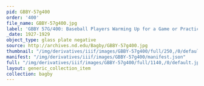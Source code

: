 ```yaml
---
pid: GBBY-57g400
order: '400'
file_name: GBBY-57g400.jpg
label: 'GBBY 57G/400: Baseball Players Warming Up for a Game or Practice - c1927-1929'
_date: 1927-1929
object_type: glass plate negative
source: http://archives.nd.edu/Bagby/GBBY-57g400.jpg
thumbnail: "/img/derivatives/iiif/images/GBBY-57g400/full/250,/0/default.jpg"
manifest: "/img/derivatives/iiif/images/GBBY-57g400/manifest.json"
full: "/img/derivatives/iiif/images/GBBY-57g400/full/1140,/0/default.jpg"
layout: generic_collection_item
collection: bagby
---
```

